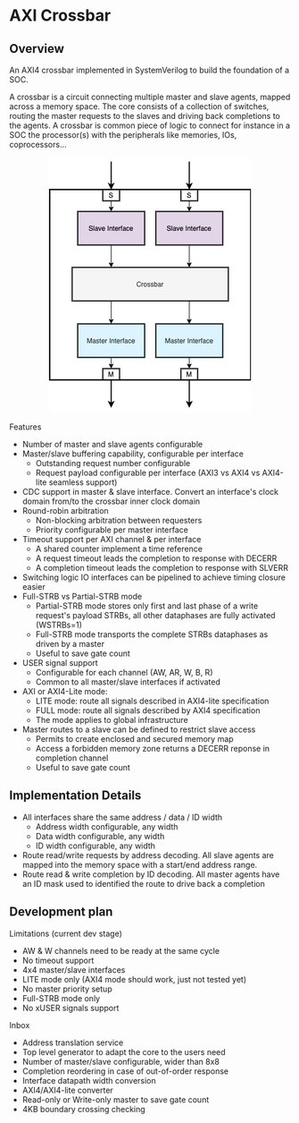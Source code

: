 # AXI Crossbar

## Overview

An AXI4 crossbar implemented in SystemVerilog to build the foundation of a SOC.

A crossbar is a circuit connecting multiple master and slave agents, mapped
across a memory space. The core consists of a collection of switches, routing
the master requests to the slaves and driving back completions to the agents.
A crossbar is common piece of logic to connect for instance in a SOC the
processor(s) with the peripherals like memories, IOs, coprocessors...


<p align="center">
  <!--img width="100" height="100" src=""-->
  <img src="./doc/assets/top-overview.png">
</p>

Features

- Number of master and slave agents configurable
- Master/slave buffering capability, configurable per interface
    - Outstanding request number configurable
    - Request payload configurable per interface (AXI3 vs AXI4 vs AXI4-lite seamless support)
- CDC support in master & slave interface. Convert an interface's clock domain
  from/to the crossbar inner clock domain
- Round-robin arbitration
    - Non-blocking arbitration between requesters
    - Priority configurable per master interface
- Timeout support per AXI channel & per interface
    - A shared counter implement a time reference
    - A request timeout leads the completion to response with DECERR
    - A completion timeout leads the completion to response with SLVERR
- Switching logic IO interfaces can be pipelined to achieve timing closure easier
- Full-STRB vs Partial-STRB mode
    - Partial-STRB mode stores only first and last phase of a write request's payload STRBs,
      all other dataphases are fully activated (WSTRBs=1)
    - Full-STRB mode transports the complete STRBs dataphases as driven by a master
    - Useful to save gate count
- USER signal support
    - Configurable for each channel (AW, AR, W, B, R)
    - Common to all master/slave interfaces if activated
- AXI or AXI4-Lite mode:
    - LITE mode: route all signals described in AXI4-lite specification
    - FULL mode: route all signals described by AXI4 specification
    - The mode applies to global infrastructure
- Master routes to a slave can be defined to restrict slave access
    - Permits to create enclosed and secured memory map
    - Access a forbidden memory zone returns a DECERR reponse in completion channel
    - Useful to save gate count


## Implementation Details

- All interfaces share the same address / data / ID width
    - Address width configurable, any width
    - Data width configurable, any width
    - ID width configurable, any width
- Route read/write requests by address decoding. All slave agents are mapped
  into the memory space with a start/end address range.
- Route read & write completion by ID decoding. All master agents have an ID
  mask used to identified the route to drive back a completion


## Development plan

Limitations (current dev stage)

- AW & W channels need to be ready at the same cycle
- No timeout support
- 4x4 master/slave interfaces
- LITE mode only (AXI4 mode should work, just not tested yet)
- No master priority setup
- Full-STRB mode only
- No xUSER signals support

Inbox

- Address translation service
- Top level generator to adapt the core to the users need
- Number of master/slave configurable, wider than 8x8
- Completion reordering in case of out-of-order response
- Interface datapath width conversion
- AXI4/AXI4-lite converter
- Read-only or Write-only master to save gate count
- 4KB boundary crossing checking
